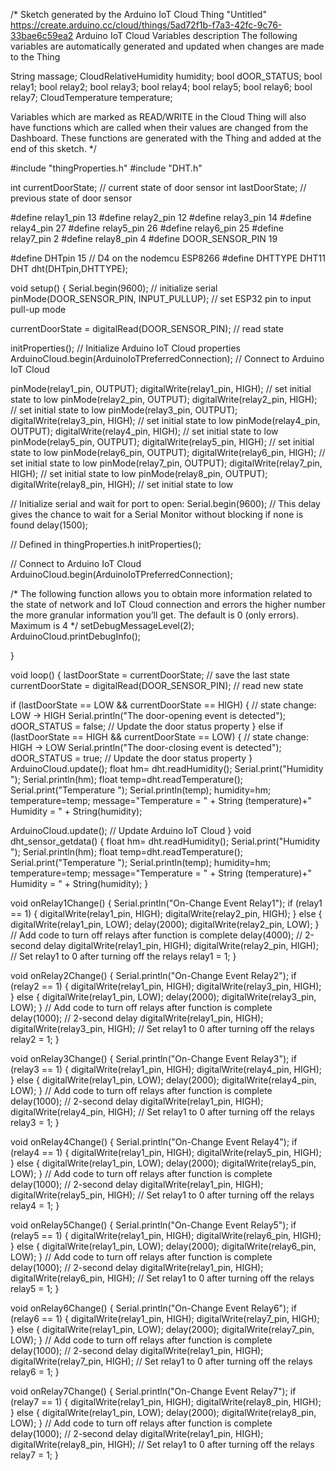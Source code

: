 /*
  Sketch generated by the Arduino IoT Cloud Thing "Untitled"
  https://create.arduino.cc/cloud/things/5ad72f1b-f7a3-42fc-9c76-33bae6c59ea2
  Arduino IoT Cloud Variables description
  The following variables are automatically generated and updated when changes are made to the Thing

  String massage;
  CloudRelativeHumidity humidity;
  bool dOOR_STATUS;
  bool relay1;
  bool relay2;
  bool relay3;
  bool relay4;
  bool relay5;
  bool relay6;
  bool relay7;
  CloudTemperature temperature;

  Variables which are marked as READ/WRITE in the Cloud Thing will also have functions
  which are called when their values are changed from the Dashboard.
  These functions are generated with the Thing and added at the end of this sketch.
*/

#include "thingProperties.h"
#include "DHT.h"

int currentDoorState;                                  // current state of door sensor
int lastDoorState;                                     // previous state of door sensor



#define relay1_pin 13
#define relay2_pin 12
#define relay3_pin 14
#define relay4_pin 27
#define relay5_pin 26
#define relay6_pin 25
#define relay7_pin 2
#define relay8_pin 4
#define DOOR_SENSOR_PIN 19

#define DHTpin 15 // D4 on the nodemcu ESP8266
#define DHTTYPE DHT11
DHT dht(DHTpin,DHTTYPE);



void   setup() {
  Serial.begin(9600);                                  // initialize serial
  pinMode(DOOR_SENSOR_PIN, INPUT_PULLUP);              // set ESP32 pin to input pull-up mode

  currentDoorState = digitalRead(DOOR_SENSOR_PIN);      // read state

  initProperties();                                    // Initialize Arduino IoT Cloud properties
  ArduinoCloud.begin(ArduinoIoTPreferredConnection);    // Connect to Arduino IoT Cloud

  pinMode(relay1_pin, OUTPUT);
  digitalWrite(relay1_pin, HIGH);  // set initial state to low
  pinMode(relay2_pin, OUTPUT);
  digitalWrite(relay2_pin, HIGH);  // set initial state to low
  pinMode(relay3_pin, OUTPUT);
  digitalWrite(relay3_pin, HIGH);  // set initial state to low
  pinMode(relay4_pin, OUTPUT);
  digitalWrite(relay4_pin, HIGH);  // set initial state to low
  pinMode(relay5_pin, OUTPUT);
  digitalWrite(relay5_pin, HIGH);  // set initial state to low
  pinMode(relay6_pin, OUTPUT);
  digitalWrite(relay6_pin, HIGH);  // set initial state to low
  pinMode(relay7_pin, OUTPUT);
  digitalWrite(relay7_pin, HIGH);  // set initial state to low
  pinMode(relay8_pin, OUTPUT);
  digitalWrite(relay8_pin, HIGH);  // set initial state to low


  // Initialize serial and wait for port to open:
  Serial.begin(9600);
  // This delay gives the chance to wait for a Serial Monitor without blocking if none is found
  delay(1500);

  // Defined in thingProperties.h
  initProperties();

  // Connect to Arduino IoT Cloud
  ArduinoCloud.begin(ArduinoIoTPreferredConnection);

  /*
     The following function allows you to obtain more information
     related to the state of network and IoT Cloud connection and errors
     the higher number the more granular information you’ll get.
     The default is 0 (only errors).
     Maximum is 4
  */
  setDebugMessageLevel(2);
  ArduinoCloud.printDebugInfo();

}

void loop() {
  lastDoorState = currentDoorState;                     // save the last state
  currentDoorState = digitalRead(DOOR_SENSOR_PIN);      // read new state

  if (lastDoorState == LOW && currentDoorState == HIGH) { // state change: LOW -> HIGH
    Serial.println("The door-opening event is detected");
    dOOR_STATUS = false;                                  // Update the door status property
  }
  else if (lastDoorState == HIGH && currentDoorState == LOW) { // state change: HIGH -> LOW
    Serial.println("The door-closing event is detected");
    dOOR_STATUS = true;                                // Update the door status property
  }
  ArduinoCloud.update();
  float hm= dht.readHumidity();
  Serial.print("Humidity ");
  Serial.println(hm);
  float temp=dht.readTemperature();
    Serial.print("Temperature ");
  Serial.println(temp);
  humidity=hm;
  temperature=temp;
  message="Temperature = " + String (temperature)+"  Humidity = " + String(humidity);

  ArduinoCloud.update();                                   // Update Arduino IoT Cloud
}
void dht_sensor_getdata()
  {
    float hm= dht.readHumidity();
    Serial.print("Humidity ");
    Serial.println(hm);
    float temp=dht.readTemperature();
      Serial.print("Temperature ");
    Serial.println(temp);
    humidity=hm;
    temperature=temp;
    message="Temperature = " + String (temperature)+"  Humidity = " + String(humidity);
  }



void onRelay1Change() {
  Serial.println("On-Change Event Relay1");
  if (relay1 == 1) {
    digitalWrite(relay1_pin, HIGH);
    digitalWrite(relay2_pin, HIGH);
  }
  else {
    digitalWrite(relay1_pin, LOW);
    delay(2000);
    digitalWrite(relay2_pin, LOW);
  }
  // Add code to turn off relays after function is complete
  delay(4000); // 2-second delay
  digitalWrite(relay1_pin, HIGH);
  digitalWrite(relay2_pin, HIGH);
  // Set relay1 to 0 after turning off the relays
  relay1 = 1;
}


void onRelay2Change() {
  Serial.println("On-Change Event Relay2");
  if (relay2 == 1) {
    digitalWrite(relay1_pin, HIGH);
    digitalWrite(relay3_pin, HIGH);
  }
  else {
    digitalWrite(relay1_pin, LOW);
    delay(2000);
    digitalWrite(relay3_pin, LOW);
  }
  // Add code to turn off relays after function is complete
  delay(1000); // 2-second delay
  digitalWrite(relay1_pin, HIGH);
  digitalWrite(relay3_pin, HIGH);
  // Set relay1 to 0 after turning off the relays
  relay2 = 1;
}


void onRelay3Change() {
  Serial.println("On-Change Event Relay3");
  if (relay3 == 1) {
    digitalWrite(relay1_pin, HIGH);
    digitalWrite(relay4_pin, HIGH);
  }
  else {
    digitalWrite(relay1_pin, LOW);
    delay(2000);
    digitalWrite(relay4_pin, LOW);
  }
  // Add code to turn off relays after function is complete
  delay(1000); // 2-second delay
  digitalWrite(relay1_pin, HIGH);
  digitalWrite(relay4_pin, HIGH);
  // Set relay1 to 0 after turning off the relays
  relay3 = 1;
}


void onRelay4Change() {
  Serial.println("On-Change Event Relay4");
  if (relay4 == 1) {
    digitalWrite(relay1_pin, HIGH);
    digitalWrite(relay5_pin, HIGH);
  }
  else {
    digitalWrite(relay1_pin, LOW);
    delay(2000);
    digitalWrite(relay5_pin, LOW);
  }
  // Add code to turn off relays after function is complete
  delay(1000); // 2-second delay
  digitalWrite(relay1_pin, HIGH);
  digitalWrite(relay5_pin, HIGH);
  // Set relay1 to 0 after turning off the relays
  relay4 = 1;
}


void onRelay5Change() {
  Serial.println("On-Change Event Relay5");
  if (relay5 == 1) {
    digitalWrite(relay1_pin, HIGH);
    digitalWrite(relay6_pin, HIGH);
  }
  else {
    digitalWrite(relay1_pin, LOW);
    delay(2000);
    digitalWrite(relay6_pin, LOW);
  }
  // Add code to turn off relays after function is complete
  delay(1000); // 2-second delay
  digitalWrite(relay1_pin, HIGH);
  digitalWrite(relay6_pin, HIGH);
  // Set relay1 to 0 after turning off the relays
  relay5 = 1;
}


void onRelay6Change() {
  Serial.println("On-Change Event Relay6");
  if (relay6 == 1) {
    digitalWrite(relay1_pin, HIGH);
    digitalWrite(relay7_pin, HIGH);
  }
  else {
    digitalWrite(relay1_pin, LOW);
    delay(2000);
    digitalWrite(relay7_pin, LOW);
  }
  // Add code to turn off relays after function is complete
  delay(1000); // 2-second delay
  digitalWrite(relay1_pin, HIGH);
  digitalWrite(relay7_pin, HIGH);
  // Set relay1 to 0 after turning off the relays
  relay6 = 1;
}


void onRelay7Change() {
  Serial.println("On-Change Event Relay7");
  if (relay7 == 1) {
    digitalWrite(relay1_pin, HIGH);
    digitalWrite(relay8_pin, HIGH);
  }
  else {
    digitalWrite(relay1_pin, LOW);
    delay(2000);
    digitalWrite(relay8_pin, LOW);
  }
  // Add code to turn off relays after function is complete
  delay(1000); // 2-second delay
  digitalWrite(relay1_pin, HIGH);
  digitalWrite(relay8_pin, HIGH);
  // Set relay1 to 0 after turning off the relays
  relay7 = 1;
}
